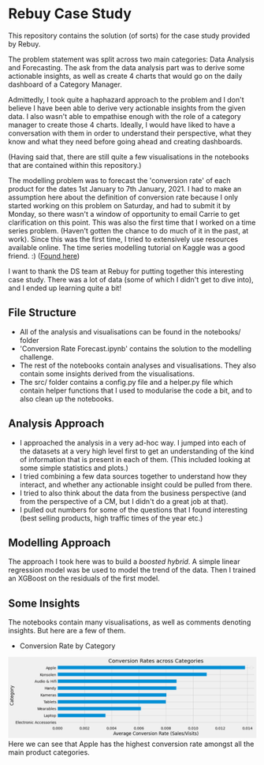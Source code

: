 # Rebuy Case Study

This repository contains the solution (of sorts) for the case study provided by Rebuy.

The problem statement was split across two main categories: Data Analysis and Forecasting. The ask from the data analysis part was to derive some actionable insights, as well as create 4 charts that would go on the daily dashboard of a Category Manager.

Admittedly, I took quite a haphazard approach to the problem and I don't believe I have been able to derive very actionable insights from the given data. I also wasn't able to empathise enough with the role of a category manager to create those 4 charts. Ideally, I would have liked to have a conversation with them in order to understand their perspective, what they know and what they need before going ahead and creating dashboards. 

(Having said that, there are still quite a few visualisations in the notebooks that are contained within this repository.)

The modelling problem was to forecast the 'conversion rate' of each product for the dates 1st January to 7th January, 2021. I had to make an assumption here about the definition of conversion rate because I only started working on this problem on Saturday, and had to submit it by Monday, so there wasn't a window of opportunity to email Carrie to get clarification on this point. 
This was also the first time that I worked on a time series problem. (Haven't gotten the chance to do much of it in the past, at work). Since this was the first time, I tried to extensively use resources available online. The time series modelling tutorial on Kaggle was a good friend. :) ([Found here](https://www.kaggle.com/learn/time-series))

I want to thank the DS team at Rebuy for putting together this interesting case study. There was a lot of data (some of which I didn't get to dive into), and I ended up learning quite a bit!

## File Structure
- All of the analysis and visualisations can be found in the notebooks/ folder
- 'Conversion Rate Forecast.ipynb' contains the solution to the modelling challenge.
- The rest of the notebooks contain analyses and visualisations. They also contain some insights derived from the visualisations. 
- The src/ folder contains a config.py file and a helper.py file which contain helper functions that I used to modularise the code a bit, and to also clean up the notebooks.

## Analysis Approach
- I approached the analysis in a very ad-hoc way. I jumped into each of the datasets at a very high level first to get an understanding of the kind of information that is present in each of them. (This included looking at some simple statistics and plots.)
- I tried combining a few data sources together to understand how they interact, and whether any actionable insight could be pulled from there. 
- I tried to also think about the data from the business perspective (and from the perspective of a CM, but I didn't do a great job at that). 
- I pulled out numbers for some of the questions that I found interesting (best selling products, high traffic times of the year etc.)

## Modelling Approach

The approach I took here was to build a *boosted hybrid*. A simple linear regression model was be used to model the trend of the data. Then I trained an XGBoost on the residuals of the first model. 

## Some Insights
The notebooks contain many visualisations, as well as comments denoting insights. But here are a few of them. 

- Conversion Rate by Category 

 ![Conversion Rate by Category](https://github.com/samarthum/rebuy_case_study/blob/main/images/conv_rate_by_cat.PNG "Conversion Rate by Category")
 Here we can see that Apple has the highest conversion rate amongst all the main product categories.

